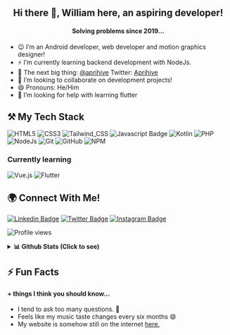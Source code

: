 ## <div align="center">Hi there 👋, William here, an aspiring developer!<div>
#### <div align="center">Solving problems since 2019...<div>


- 😉 I’m an Android developer, web developer and motion graphics designer!
- ⚡ I’m currently learning backend development with NodeJs.
- 🌱 The next big thing: <a href="https://www.github.com/aprihive">@aprihive</a> Twitter: <a href="https://www.twiiter.com/aprihiveapp">Aprihive</a>
- 👯 I’m looking to collaborate on development projects!
- 😄 Pronouns: He/Him
- 🤔 I’m looking for help with learning flutter
<!--- 💬 Ask me about ...--> 


## ⚒ My Tech Stack
![HTML5](https://img.shields.io/badge/html5-%23E34F26.svg?style=for-the-badge&logo=html5&logoColor=white)
![CSS3](https://img.shields.io/badge/css3-%231572B6.svg?style=for-the-badge&logo=css3&logoColor=white)
![Tailwind_CSS](https://img.shields.io/badge/Tailwind_CSS-38B2AC?style=for-the-badge&logo=tailwind-css&logoColor=white)
![Javascript Badge](https://img.shields.io/badge/-Javascript-F0DB4F?style=for-the-badge&labelColor=F0DB4F&logo=javascript&logoColor=black)
![Kotlin](https://img.shields.io/badge/Kotlin-f26291?style=for-the-badge&logo=kotlin&logoColor=white)
![PHP](https://img.shields.io/badge/php-7175aa?style=for-the-badge&logo=php&logoColor=white)
![NodeJs](https://img.shields.io/badge/NodeJs-ffffff?style=for-the-badge&logo=Node.js&logoColor=6b9f5c)
![Git](https://img.shields.io/badge/git-%23F05033.svg?style=for-the-badge&logo=git&logoColor=white)
![GitHub](https://img.shields.io/badge/github-%23121011.svg?style=for-the-badge&logo=github&logoColor=white)
![NPM](https://img.shields.io/badge/NPM-%23000000.svg?style=for-the-badge&logo=npm&logoColor=white)

### Currently learning
![Vue.js](https://img.shields.io/badge/Vue-41b883?style=for-the-badge&logo=vue.js&logoColor=white)
![Flutter](https://img.shields.io/badge/Flutter-%231572B6?style=for-the-badge&logo=flutter&logoColor=white)


<!--![Python](https://img.shields.io/badge/python-3670A0?style=for-the-badge&logo=python&logoColor=ffdd54)-->
<!--![Django](https://img.shields.io/badge/django-%23092E20.svg?style=for-the-badge&logo=django&logoColor=white)-->

## 🌍 Connect With Me!
[![Linkedin Badge](https://img.shields.io/badge/-Jesulonimii-0e76a8?style=flat&labelColor=0e76a8&logo=linkedin&logoColor=white)](https://www.linkedin.com/in/jesulonimii)
[![Twitter Badge](https://img.shields.io/badge/-@jesulonimii-1ca0f1?style=flat&labelColor=1ca0f1&logo=twitter&logoColor=white)](https://twitter.com/jesulonimii)
[![Instagram Badge](https://img.shields.io/badge/-@jesulonimii-e84393?style=flat&labelColor=e84393&logo=instagram&logoColor=white)](https://instagram.com/jesulonimii)


![Profile views](https://gpvc.arturio.dev/jesulonimii)

<details>
  <summary>
   <b>📊 Github Stats (Click to see)</b></summary>
    </br> </br>
  <img src="https://github-readme-stats.vercel.app/api?username=jesulonimii&count_private=true&show_icons=true&include_all_commits=true" alt="Jesulonimii | Stats" />
  <img src="https://cheesits456-readme-stats.vercel.app/api/top-langs?username=jesulonimii&layout=compact&hide=smarty" alt="Jesulonimii | Languages" />
  <img align="center" src="https://github-readme-streak-stats.herokuapp.com/?user=jesulonimii&" alt="Jesulonimii | Streak" />

</details>

## ⚡ Fun Facts
####  + things I think you should know...
- I tend to ask too many questions. 🌚
- Feels like my music taste changes every six months 😄
- My website is somehow still on the internet <a href="http://willcode.xtgem.com">here.</a>

